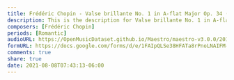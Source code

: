 ```yaml
---
title: Frédéric Chopin - Valse brillante No. 1 in A-flat Major Op. 34 (1)
description: This is the description for Valse brillante No. 1 in A-flat Major Op. 34 by Frédéric Chopin
composers: [Frédéric Chopin]
periods: [Romantic]
audioURL: https://OpenMusicDataset.github.io/Maestro/maestro-v3.0.0/2015/MIDI-Unprocessed_R1_D2-13-20_mid--AUDIO-from_mp3_15_R1_2015_wav--4.midi
formURL: https://docs.google.com/forms/d/e/1FAIpQLSe38HFATa8rPnoLNAIFM-onujQ502hcx4Jh1uTyImGYQzVHiw/viewform
comments: true
share: true
date: 2021-08-08T07:43:13-06:00
---
```

